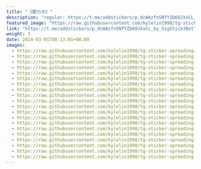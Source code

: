 ```yaml
---
title: "《壓力大》"
description: "regular: https://t.me/addstickers/p_dcWAzfnSNfYZb69JXxCL_by_SigStick3Bot"
featured_image: "https://raw.githubusercontent.com/kylelin1998/tg-sticker-spreading-worldwide-images/main/img/6980977f-fc07-49c6-99dc-86544f8a2f4d.jpg"
link: "https://t.me/addstickers/p_dcWAzfnSNfYZb69JXxCL_by_SigStick3Bot"
weight: 3
date: 2024-03-01T08:13:01+08:00
images:
  - https://raw.githubusercontent.com/kylelin1998/tg-sticker-spreading-worldwide-images/main/img/6980977f-fc07-49c6-99dc-86544f8a2f4d.jpg
  - https://raw.githubusercontent.com/kylelin1998/tg-sticker-spreading-worldwide-images/main/img/a7888598-43ee-4834-938d-40c6434f51a0.jpg
  - https://raw.githubusercontent.com/kylelin1998/tg-sticker-spreading-worldwide-images/main/img/4c1d6d21-3bdd-45b2-a342-bbec9cdf3993.jpg
  - https://raw.githubusercontent.com/kylelin1998/tg-sticker-spreading-worldwide-images/main/img/4eae110a-c9d7-4251-9e6c-ad00e3c36f3c.jpg
  - https://raw.githubusercontent.com/kylelin1998/tg-sticker-spreading-worldwide-images/main/img/c54f54c8-8319-436c-9427-5a2b91130c7c.jpg
  - https://raw.githubusercontent.com/kylelin1998/tg-sticker-spreading-worldwide-images/main/img/ed315f9e-193d-4cba-86a6-5a6dd13d4d73.jpg
  - https://raw.githubusercontent.com/kylelin1998/tg-sticker-spreading-worldwide-images/main/img/436585f7-5f13-431f-9656-cd5ee990ff42.jpg
  - https://raw.githubusercontent.com/kylelin1998/tg-sticker-spreading-worldwide-images/main/img/098b8f36-9e19-41ab-936a-9682e746c96f.jpg
  - https://raw.githubusercontent.com/kylelin1998/tg-sticker-spreading-worldwide-images/main/img/5e11e176-972d-4aba-adda-ec90758f9a07.jpg
  - https://raw.githubusercontent.com/kylelin1998/tg-sticker-spreading-worldwide-images/main/img/1514dff5-0256-4fee-aa88-5e4d0a8ecc19.jpg
  - https://raw.githubusercontent.com/kylelin1998/tg-sticker-spreading-worldwide-images/main/img/4be1de3f-0fdf-4cbb-b95b-6b88ac2f6d62.jpg
  - https://raw.githubusercontent.com/kylelin1998/tg-sticker-spreading-worldwide-images/main/img/19c34f01-eea4-4898-92af-04c3799b4370.jpg
  - https://raw.githubusercontent.com/kylelin1998/tg-sticker-spreading-worldwide-images/main/img/5c644ca6-d95f-4e23-99a4-a70df227f6ab.jpg
  - https://raw.githubusercontent.com/kylelin1998/tg-sticker-spreading-worldwide-images/main/img/36883ba3-539f-4a8e-b074-547c9d75ae8e.jpg
  - https://raw.githubusercontent.com/kylelin1998/tg-sticker-spreading-worldwide-images/main/img/709360cc-5125-4226-8418-23cf69c8f1a3.jpg
  - https://raw.githubusercontent.com/kylelin1998/tg-sticker-spreading-worldwide-images/main/img/8dece45e-bed3-48d1-a819-0ab39998fe92.jpg
  - https://raw.githubusercontent.com/kylelin1998/tg-sticker-spreading-worldwide-images/main/img/105e9331-8808-461a-929a-b21634eb3feb.jpg
  - https://raw.githubusercontent.com/kylelin1998/tg-sticker-spreading-worldwide-images/main/img/fd913e26-6d5e-4e23-b977-e047a39fb86d.jpg
  - https://raw.githubusercontent.com/kylelin1998/tg-sticker-spreading-worldwide-images/main/img/3319cc78-7797-4acf-9529-d531036f4cee.jpg
  - https://raw.githubusercontent.com/kylelin1998/tg-sticker-spreading-worldwide-images/main/img/e417e957-d4b3-4461-a61c-27676460860c.jpg
---
```

